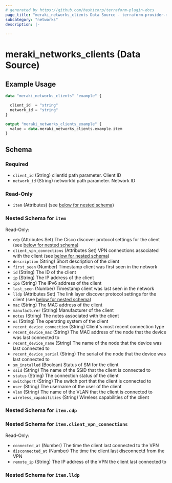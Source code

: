 ```yaml
---
# generated by https://github.com/hashicorp/terraform-plugin-docs
page_title: "meraki_networks_clients Data Source - terraform-provider-meraki"
subcategory: "networks"
description: |-
  
---
```


# meraki_networks_clients (Data Source)



## Example Usage

```terraform
data "meraki_networks_clients" "example" {

  client_id  = "string"
  network_id = "string"
}

output "meraki_networks_clients_example" {
  value = data.meraki_networks_clients.example.item
}
```

<!-- schema generated by tfplugindocs -->
## Schema

### Required

- `client_id` (String) clientId path parameter. Client ID
- `network_id` (String) networkId path parameter. Network ID

### Read-Only

- `item` (Attributes) (see [below for nested schema](#nestedatt--item))

<a id="nestedatt--item"></a>
### Nested Schema for `item`

Read-Only:

- `cdp` (Attributes Set) The Cisco discover protocol settings for the client (see [below for nested schema](#nestedatt--item--cdp))
- `client_vpn_connections` (Attributes Set) VPN connections associated with the client (see [below for nested schema](#nestedatt--item--client_vpn_connections))
- `description` (String) Short description of the client
- `first_seen` (Number) Timestamp client was first seen in the network
- `id` (String) The ID of the client
- `ip` (String) The IP address of the client
- `ip6` (String) The IPv6 address of the client
- `last_seen` (Number) Timestamp client was last seen in the network
- `lldp` (Attributes Set) The link layer discover protocol settings for the client (see [below for nested schema](#nestedatt--item--lldp))
- `mac` (String) The MAC address of the client
- `manufacturer` (String) Manufacturer of the client
- `notes` (String) The notes associated with the client
- `os` (String) The operating system of the client
- `recent_device_connection` (String) Client's most recent connection type
- `recent_device_mac` (String) The MAC address of the node that the device was last connected to
- `recent_device_name` (String) The name of the node that the device was last connected to
- `recent_device_serial` (String) The serial of the node that the device was last connected to
- `sm_installed` (Boolean) Status of SM for the client
- `ssid` (String) The name of the SSID that the client is connected to
- `status` (String) The connection status of the client
- `switchport` (String) The switch port that the client is connected to
- `user` (String) The username of the user of the client
- `vlan` (String) The name of the VLAN that the client is connected to
- `wireless_capabilities` (String) Wireless capabilities of the client

<a id="nestedatt--item--cdp"></a>
### Nested Schema for `item.cdp`


<a id="nestedatt--item--client_vpn_connections"></a>
### Nested Schema for `item.client_vpn_connections`

Read-Only:

- `connected_at` (Number) The time the client last connected to the VPN
- `disconnected_at` (Number) The time the client last disconnectd from the VPN
- `remote_ip` (String) The IP address of the VPN the client last connected to


<a id="nestedatt--item--lldp"></a>
### Nested Schema for `item.lldp`
